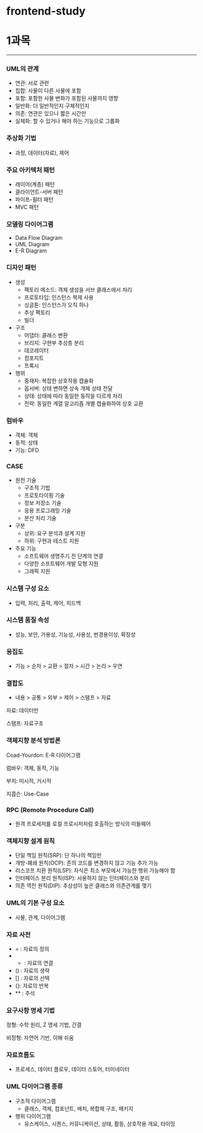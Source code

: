 # frontend-study

# 1과목

---

### UML의 관계

- 연관: 서로 관련
- 집합: 사물이 다른 사물에 포함
- 포함: 포함한 사물 변화가 포함된 사물까지 영향
- 일반화: 더 일반적인지 구체적인지
- 의존: 연관은 있으나 짧은 시간만
- 실체화: 할 수 있거나 해야 하는 기능으로 그룹화

### 추상화 기법

- 과정, 데이터(자료), 제어

### 주요 아키텍처 패턴

- 레이어(계층) 패턴
- 클라이언트-서버 패턴
- 파이프-필터 패턴
- MVC 패턴

### 모델링 다이어그램

- Data Flow Diagram
- UML Diagram
- E-R Diagram

### 디자인 패턴

- 생성
    - 팩토리 메소드: 객체 생성을 서브 클래스에서 처리
    - 프로토타입: 인스턴스 복제 사용
    - 싱글톤: 인스턴스가 오직 하나
    - 추상 팩토리
    - 빌더
- 구조
    - 어댑터: 클래스 변환
    - 브리지: 구현부 추상층 분리
    - 데코레이터
    - 컴포지트
    - 프록시
- 행위
    - 중재자: 복잡한 상호작용 캡슐화
    - 옵서버: 상태 변하면 상속 개체 상태 전달
    - 상태: 상태에 따라 동일한 동작을 다르게 처리
    - 전략: 동일한 계열 알고리즘 개별 캡슐화하여 상호 교환

### 럼바우

- 객체: 객체
- 동적: 상태
- 기능: DFD

### CASE

- 원천 기술
    - 구조적 기법
    - 프로토타이핑 기술
    - 정보 저장소 기술
    - 응용 프로그래밍 기술
    - 분산 처리 기술
- 구분
    - 상위: 요구 분석과 설계 지원
    - 하위: 구현과 테스트 지원
- 주요 기능
    - 소프트웨어 생명주기 전 단계의 연결
    - 다양한 소프트웨어 개발 모형 지원
    - 그래픽 지원

### 시스템 구성 요소

- 입력, 처리, 출력, 제어, 피드백

### 시스템 품질 속성

- 성능, 보안, 가용성, 기능성, 사용성, 번경용이성, 확장성

### 응집도

- 기능 > 순차 > 교환 > 절차 > 시간 > 논리 > 우연

### 결합도

- 내용 > 공통 > 외부 > 제어 > 스탬프 > 자료

자료: 데이터만

스탬프: 자료구조

### 객체지향 분석 방법론

Coad-Yourdon: E-R 다이어그램

럼바우: 객체, 동적, 기능

부치: 미시적, 거시적

지콥슨: Use-Case

### RPC (Remote Procedure Call)

- 원격 프로세저를 로컬 프로시저처럼 호출하는 방식의 미들웨어

### 객체지향 설계 원칙

- 단일 책임 원칙(SRP): 단 하나의 책임만
- 개방-폐쇄 원칙(OCP): 존의 코드를 변경하지 않고 기능 추가 가능
- 리스코프 치환 원칙(LSP): 자식은 최소 부모에서 가능한 행위 가능해야 함
- 인터페이스 분리 원칙(ISP): 사용하지 않는 인터페이스와 분리
- 의존 역전 원칙(DIP): 추상성이 높은 클래스와 의존관계를 맺기

### UML의 기본 구성 요소

- 사물, 관계, 다이어그램

### 자료 사전

- = : 자료의 정의
- + : 자료의 연결
- () : 자료의 생략
- [] : 자료의 선택
- {}: 자료의 반복
- ** : 주석

### 요구사항 명세 기법

정형: 수학 원리, Z 명세 기법, 간결

비정형: 자연어 기반, 이해 쉬움

### 자료흐름도

- 프로세스, 데이터 플로우, 데이터 스토어, 터미네이터

### UML 다이어그램 종류

- 구조적 다이어그램
    - 클래스, 객체, 컴포넌트, 배치, 복합체 구조, 패키지
- 행위 다이어그램
    - 유스케이스, 시퀀스, 커뮤니케이션, 상태, 활동, 상호작용 개요, 타이밍
